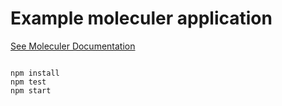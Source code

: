 # Example moleculer application

[See Moleculer Documentation](https://moleculer.services/)

```

npm install
npm test
npm start

```